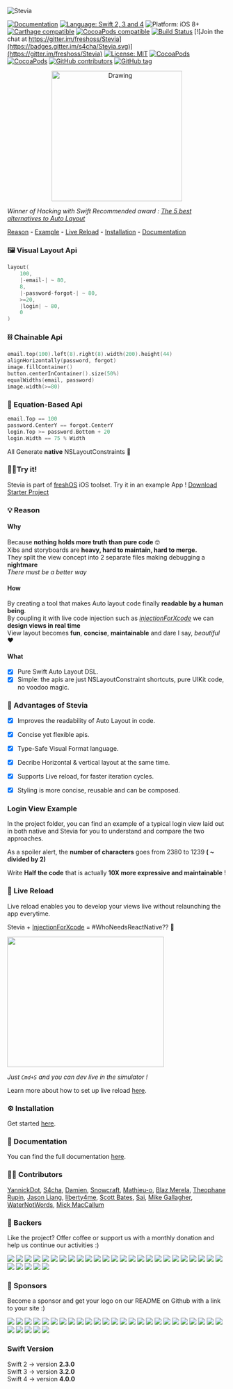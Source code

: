 ![Stevia](https://raw.githubusercontent.com/s4cha/Stevia/master/banner.png)

[![Documentation](https://img.shields.io/badge/Read_the-Docs-67ad5c.svg)](http://freshos.org/SteviaDocs/)
[![Language: Swift 2, 3 and 4](https://img.shields.io/badge/language-swift%204-f48041.svg?style=flat)](https://developer.apple.com/swift)
![Platform: iOS 8+](https://img.shields.io/badge/platform-iOS%20|%20tvOS-blue.svg?style=flat)
[![Carthage compatible](https://img.shields.io/badge/Carthage-compatible-4BC51D.svg?style=flat)](https://github.com/Carthage/Carthage)
[![CocoaPods compatible](https://img.shields.io/badge/Cocoapods-compatible-4BC51D.svg?style=flat)](https://cocoapods.org/pods/SteviaLayout)
[![Build Status](https://www.bitrise.io/app/4478e29045c5f12e.svg?token=pti6g-HVKBUPv9mIR3baIw&branch=master)](https://www.bitrise.io/app/4478e29045c5f12e)
[![Join the chat at https://gitter.im/freshoss/Stevia](https://badges.gitter.im/s4cha/Stevia.svg)](https://gitter.im/freshoss/Stevia)
[![License: MIT](http://img.shields.io/badge/license-MIT-lightgrey.svg?style=flat)](https://github.com/s4cha/Stevia/blob/master/LICENSE)
[![CocoaPods](https://img.shields.io/cocoapods/dt/SteviaLayout.svg)]()
[![CocoaPods](https://img.shields.io/cocoapods/at/SteviaLayout.svg)]()
[![GitHub contributors](https://img.shields.io/github/contributors/freshos/Stevia.svg)](https://github.com/freshos/Stevia/graphs/contributors)
[![GitHub tag](https://img.shields.io/github/release/freshos/Stevia.svg)]()


<div style="text-align:center">
    <a href="https://www.hackingwithswift.com/articles/9/best-alternatives-to-auto-layout">
        <img src="https://www.hackingwithswift.com/uploads/recommended@2x.png" alt="Drawing" width="300px;" />
    </a>
</div>

*Winner of Hacking with Swift Recommended award : [The 5 best alternatives to Auto Layout](https://www.hackingwithswift.com/articles/9/best-alternatives-to-auto-layout)*


[Reason](#reason) - [Example](#login-view-example) - [Live Reload](#live-reload) - [Installation](#installation) - [Documentation](#documentation)


### 🖼 Visual Layout Api
```swift
layout(
    100,
    |-email-| ~ 80,
    8,
    |-password-forgot-| ~ 80,
    >=20,
    |login| ~ 80,
    0
)
```
### ⛓ Chainable Api
```swift
email.top(100).left(8).right(8).width(200).height(44)
alignHorizontally(password, forgot)
image.fillContainer()
button.centerInContainer().size(50%)
equalWidths(email, password)
image.width(>=80)
```

### 📐 Equation-Based Api
```swift
email.Top == 100
password.CenterY == forgot.CenterY
login.Top >= password.Bottom + 20
login.Width == 75 % Width
```

All Generate **native** NSLayoutConstraints 🎉

### 👨‍🔬Try it!

Stevia is part of [freshOS](http://freshos.org) iOS toolset. Try it in an example App ! <a class="github-button" href="https://github.com/freshOS/StarterProject/archive/master.zip" data-icon="octicon-cloud-download" data-style="mega" aria-label="Download freshOS/StarterProject on GitHub">Download Starter Project</a>

### 💡 Reason
#### Why
Because **nothing holds more truth than pure code** 🤓  
Xibs and storyboards are **heavy, hard to maintain, hard to merge.**  
They split the view concept into 2 separate files making debugging a **nightmare**    
*There must be a better way*

#### How
By creating a tool that makes Auto layout code finally **readable by a human being**.  
By coupling it with live code injection such as *[injectionForXcode](http://johnholdsworth.com/injection.html)* we can **design views in real time**  
View layout becomes **fun**, **concise**, **maintainable** and dare I say, *beautiful* ❤️

#### What
- [x] Pure Swift Auto Layout DSL.
- [x] Simple: the apis are just NSLayoutConstraint shortcuts, pure UIKit code, no voodoo magic.

### 💪 Advantages of Stevia

- [x] Improves the readability of Auto Layout in code.
- [x] Concise yet flexible apis.
- [x] Type-Safe Visual Format language.
- [x] Decribe Horizontal & vertical layout at the same time.
- [x] Supports Live reload, for faster iteration cycles.
- [x] Styling is more concise, reusable and can be composed.


### Login View Example
In the project folder, you can find an example of a typical login view laid out in both native and Stevia for you to understand and compare the two approaches.

As a spoiler alert, the **number of characters** goes from 2380 to 1239 **( ~ divided by 2)**

Write **Half the code** that is actually **10X more expressive and maintainable** !

### 🔴 Live Reload

Live reload enables you to develop your views live without relaunching the app everytime.

Stevia + [InjectionForXcode](http://johnholdsworth.com/injection.html) = #WhoNeedsReactNative?? 🚀

<img src="http://g.recordit.co/i6kQfTMEpg.gif" height="300" width="360" />

*Just `Cmd+S` and you can dev live in the simulator !*

Learn more about how to set up live reload [here](http://freshos.org/SteviaDocs/liveReload/).


### ⚙️ Installation
Get started [here](http://freshos.org/SteviaDocs/installation/).

### 📖 Documentation
You can find the full documentation [here](http://freshos.org/SteviaDocs/).

### 👨‍💻 Contributors

[YannickDot](https://github.com/YannickDot),  [S4cha](https://github.com/S4cha),  [Damien](https://github.com/damien-nd),
[Snowcraft](https://github.com/Snowcraft), [Mathieu-o](https://github.com/Mathieu-o),
[Blaz Merela](https://github.com/b1az),
[Theophane Rupin](https://github.com/trupin),
[Jason Liang](https://github.com/jyliang),
[liberty4me](https://github.com/liberty4me),
[Scott Bates](https://github.com/cowgp),
[Sai](https://github.com/sai-prasanna),
[Mike Gallagher](https://github.com/mgallagher),
[WaterNotWords](https://github.com/waternotwords),
[Mick MacCallum](https://github.com/0x7fffffff)

### 👥 Backers
Like the project? Offer coffee or support us with a monthly donation and help us continue our activities :)

<a href="https://opencollective.com/freshos/backer/0/website" target="_blank"><img src="https://opencollective.com/freshos/backer/0/avatar.svg"></a>
<a href="https://opencollective.com/freshos/backer/1/website" target="_blank"><img src="https://opencollective.com/freshos/backer/1/avatar.svg"></a>
<a href="https://opencollective.com/freshos/backer/2/website" target="_blank"><img src="https://opencollective.com/freshos/backer/2/avatar.svg"></a>
<a href="https://opencollective.com/freshos/backer/3/website" target="_blank"><img src="https://opencollective.com/freshos/backer/3/avatar.svg"></a>
<a href="https://opencollective.com/freshos/backer/4/website" target="_blank"><img src="https://opencollective.com/freshos/backer/4/avatar.svg"></a>
<a href="https://opencollective.com/freshos/backer/5/website" target="_blank"><img src="https://opencollective.com/freshos/backer/5/avatar.svg"></a>
<a href="https://opencollective.com/freshos/backer/6/website" target="_blank"><img src="https://opencollective.com/freshos/backer/6/avatar.svg"></a>
<a href="https://opencollective.com/freshos/backer/7/website" target="_blank"><img src="https://opencollective.com/freshos/backer/7/avatar.svg"></a>
<a href="https://opencollective.com/freshos/backer/8/website" target="_blank"><img src="https://opencollective.com/freshos/backer/8/avatar.svg"></a>
<a href="https://opencollective.com/freshos/backer/9/website" target="_blank"><img src="https://opencollective.com/freshos/backer/9/avatar.svg"></a>
<a href="https://opencollective.com/freshos/backer/10/website" target="_blank"><img src="https://opencollective.com/freshos/backer/10/avatar.svg"></a>
<a href="https://opencollective.com/freshos/backer/11/website" target="_blank"><img src="https://opencollective.com/freshos/backer/11/avatar.svg"></a>
<a href="https://opencollective.com/freshos/backer/12/website" target="_blank"><img src="https://opencollective.com/freshos/backer/12/avatar.svg"></a>
<a href="https://opencollective.com/freshos/backer/13/website" target="_blank"><img src="https://opencollective.com/freshos/backer/13/avatar.svg"></a>
<a href="https://opencollective.com/freshos/backer/14/website" target="_blank"><img src="https://opencollective.com/freshos/backer/14/avatar.svg"></a>
<a href="https://opencollective.com/freshos/backer/15/website" target="_blank"><img src="https://opencollective.com/freshos/backer/15/avatar.svg"></a>
<a href="https://opencollective.com/freshos/backer/16/website" target="_blank"><img src="https://opencollective.com/freshos/backer/16/avatar.svg"></a>
<a href="https://opencollective.com/freshos/backer/17/website" target="_blank"><img src="https://opencollective.com/freshos/backer/17/avatar.svg"></a>
<a href="https://opencollective.com/freshos/backer/18/website" target="_blank"><img src="https://opencollective.com/freshos/backer/18/avatar.svg"></a>
<a href="https://opencollective.com/freshos/backer/19/website" target="_blank"><img src="https://opencollective.com/freshos/backer/19/avatar.svg"></a>
<a href="https://opencollective.com/freshos/backer/20/website" target="_blank"><img src="https://opencollective.com/freshos/backer/20/avatar.svg"></a>
<a href="https://opencollective.com/freshos/backer/21/website" target="_blank"><img src="https://opencollective.com/freshos/backer/21/avatar.svg"></a>
<a href="https://opencollective.com/freshos/backer/22/website" target="_blank"><img src="https://opencollective.com/freshos/backer/22/avatar.svg"></a>
<a href="https://opencollective.com/freshos/backer/23/website" target="_blank"><img src="https://opencollective.com/freshos/backer/23/avatar.svg"></a>
<a href="https://opencollective.com/freshos/backer/24/website" target="_blank"><img src="https://opencollective.com/freshos/backer/24/avatar.svg"></a>
<a href="https://opencollective.com/freshos/backer/25/website" target="_blank"><img src="https://opencollective.com/freshos/backer/25/avatar.svg"></a>
<a href="https://opencollective.com/freshos/backer/26/website" target="_blank"><img src="https://opencollective.com/freshos/backer/26/avatar.svg"></a>
<a href="https://opencollective.com/freshos/backer/27/website" target="_blank"><img src="https://opencollective.com/freshos/backer/27/avatar.svg"></a>
<a href="https://opencollective.com/freshos/backer/28/website" target="_blank"><img src="https://opencollective.com/freshos/backer/28/avatar.svg"></a>
<a href="https://opencollective.com/freshos/backer/29/website" target="_blank"><img src="https://opencollective.com/freshos/backer/29/avatar.svg"></a>

### 🏅 Sponsors
Become a sponsor and get your logo on our README on Github with a link to your site :)

<a href="https://opencollective.com/freshos/sponsor/0/website" target="_blank"><img src="https://opencollective.com/freshos/sponsor/0/avatar.svg"></a>
<a href="https://opencollective.com/freshos/sponsor/1/website" target="_blank"><img src="https://opencollective.com/freshos/sponsor/1/avatar.svg"></a>
<a href="https://opencollective.com/freshos/sponsor/2/website" target="_blank"><img src="https://opencollective.com/freshos/sponsor/2/avatar.svg"></a>
<a href="https://opencollective.com/freshos/sponsor/3/website" target="_blank"><img src="https://opencollective.com/freshos/sponsor/3/avatar.svg"></a>
<a href="https://opencollective.com/freshos/sponsor/4/website" target="_blank"><img src="https://opencollective.com/freshos/sponsor/4/avatar.svg"></a>
<a href="https://opencollective.com/freshos/sponsor/5/website" target="_blank"><img src="https://opencollective.com/freshos/sponsor/5/avatar.svg"></a>
<a href="https://opencollective.com/freshos/sponsor/6/website" target="_blank"><img src="https://opencollective.com/freshos/sponsor/6/avatar.svg"></a>
<a href="https://opencollective.com/freshos/sponsor/7/website" target="_blank"><img src="https://opencollective.com/freshos/sponsor/7/avatar.svg"></a>
<a href="https://opencollective.com/freshos/sponsor/8/website" target="_blank"><img src="https://opencollective.com/freshos/sponsor/8/avatar.svg"></a>
<a href="https://opencollective.com/freshos/sponsor/9/website" target="_blank"><img src="https://opencollective.com/freshos/sponsor/9/avatar.svg"></a>
<a href="https://opencollective.com/freshos/sponsor/10/website" target="_blank"><img src="https://opencollective.com/freshos/sponsor/10/avatar.svg"></a>
<a href="https://opencollective.com/freshos/sponsor/11/website" target="_blank"><img src="https://opencollective.com/freshos/sponsor/11/avatar.svg"></a>
<a href="https://opencollective.com/freshos/sponsor/12/website" target="_blank"><img src="https://opencollective.com/freshos/sponsor/12/avatar.svg"></a>
<a href="https://opencollective.com/freshos/sponsor/13/website" target="_blank"><img src="https://opencollective.com/freshos/sponsor/13/avatar.svg"></a>
<a href="https://opencollective.com/freshos/sponsor/14/website" target="_blank"><img src="https://opencollective.com/freshos/sponsor/14/avatar.svg"></a>
<a href="https://opencollective.com/freshos/sponsor/15/website" target="_blank"><img src="https://opencollective.com/freshos/sponsor/15/avatar.svg"></a>
<a href="https://opencollective.com/freshos/sponsor/16/website" target="_blank"><img src="https://opencollective.com/freshos/sponsor/16/avatar.svg"></a>
<a href="https://opencollective.com/freshos/sponsor/17/website" target="_blank"><img src="https://opencollective.com/freshos/sponsor/17/avatar.svg"></a>
<a href="https://opencollective.com/freshos/sponsor/18/website" target="_blank"><img src="https://opencollective.com/freshos/sponsor/18/avatar.svg"></a>
<a href="https://opencollective.com/freshos/sponsor/19/website" target="_blank"><img src="https://opencollective.com/freshos/sponsor/19/avatar.svg"></a>
<a href="https://opencollective.com/freshos/sponsor/20/website" target="_blank"><img src="https://opencollective.com/freshos/sponsor/20/avatar.svg"></a>
<a href="https://opencollective.com/freshos/sponsor/21/website" target="_blank"><img src="https://opencollective.com/freshos/sponsor/21/avatar.svg"></a>
<a href="https://opencollective.com/freshos/sponsor/22/website" target="_blank"><img src="https://opencollective.com/freshos/sponsor/22/avatar.svg"></a>
<a href="https://opencollective.com/freshos/sponsor/23/website" target="_blank"><img src="https://opencollective.com/freshos/sponsor/23/avatar.svg"></a>
<a href="https://opencollective.com/freshos/sponsor/24/website" target="_blank"><img src="https://opencollective.com/freshos/sponsor/24/avatar.svg"></a>
<a href="https://opencollective.com/freshos/sponsor/25/website" target="_blank"><img src="https://opencollective.com/freshos/sponsor/25/avatar.svg"></a>
<a href="https://opencollective.com/freshos/sponsor/26/website" target="_blank"><img src="https://opencollective.com/freshos/sponsor/26/avatar.svg"></a>
<a href="https://opencollective.com/freshos/sponsor/27/website" target="_blank"><img src="https://opencollective.com/freshos/sponsor/27/avatar.svg"></a>
<a href="https://opencollective.com/freshos/sponsor/28/website" target="_blank"><img src="https://opencollective.com/freshos/sponsor/28/avatar.svg"></a>
<a href="https://opencollective.com/freshos/sponsor/29/website" target="_blank"><img src="https://opencollective.com/freshos/sponsor/29/avatar.svg"></a>

### Swift Version
Swift 2 -> version **2.3.0**  
Swift 3 -> version **3.2.0**  
Swift 4 -> version **4.0.0**
